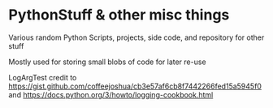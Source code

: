 # PythonStuff & other misc things
Various random Python Scripts, projects, side code, and repository for other stuff

Mostly used for storing small blobs of code for later re-use


LogArgTest credit to https://gist.github.com/coffeejoshua/cb3e57af6cb8f7442266fed15a5945f0 and https://docs.python.org/3/howto/logging-cookbook.html
